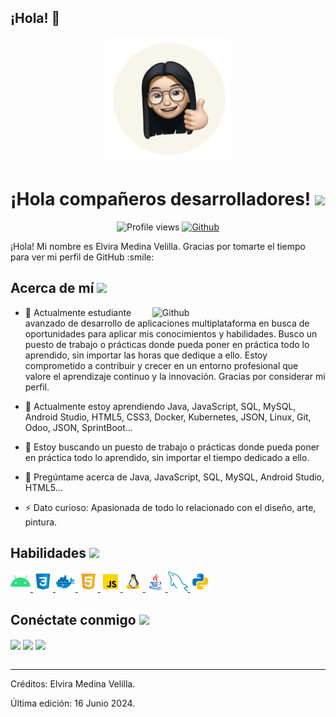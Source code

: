## ¡Hola! 👋

<p align="center">
    <img width="200" src="https://github.com/Kathryn-Jie/Kathryn-Jie/blob/main/kathryn.png">
</p>

<h1> ¡Hola compañeros desarrolladores! <img src = "https://raw.githubusercontent.com/MartinHeinz/MartinHeinz/master/wave.gif" width = 30px> </h1>

<p align='center'>
  <img src="https://visitor-badge.glitch.me/badge?page_id=TuUsuario.TuUsuario" alt="Profile views">
  <a href="https://github.com/TuUsuario"><img src="https://img.shields.io/github/followers/TuUsuario?label=Follow&style=social" alt="Github"></a>
</p>

<div size='20px'> ¡Hola! Mi nombre es Elvira Medina Velilla. Gracias por tomarte el tiempo para ver mi perfil de GitHub :smile: </div>

<h2> Acerca de mí <img src = "https://media0.giphy.com/media/KDDpcKigbfFpnejZs6/giphy.gif?cid=ecf05e47oy6f4zjs8g1qoiystc56cu7r9tb8a1fe76e05oty&rid=giphy.gif" width = 100px></h2>

<img width="55%" align="right" alt="Github" src="https://raw.githubusercontent.com/onimur/.github/master/.resources/git-header.svg" />

- 🔭 Actualmente estudiante avanzado de desarrollo de aplicaciones multiplataforma en busca de oportunidades para aplicar mis conocimientos y habilidades. Busco un puesto de trabajo o prácticas donde pueda poner en práctica todo lo aprendido, sin importar las horas que dedique a ello. Estoy comprometido a contribuir y crecer en un entorno profesional que valore el aprendizaje continuo y la innovación. Gracias por considerar mi perfil.
  
- 🌱 Actualmente estoy aprendiendo Java, JavaScript, SQL, MySQL, Android Studio, HTML5, CSS3, Docker, Kubernetes, JSON, Linux, Git, Odoo, JSON, SprintBoot...
  
- 👯 Estoy buscando un puesto de trabajo o prácticas donde pueda poner en práctica todo lo aprendido, sin importar el tiempo dedicado a ello.
  
- 💬 Pregúntame acerca de Java, JavaScript, SQL, MySQL, Android Studio, HTML5...
  
- ⚡ Dato curioso: Apasionada de todo lo relacionado con el diseño, arte, pintura. 

<h2> Habilidades <img src = "https://media2.giphy.com/media/QssGEmpkyEOhBCb7e1/giphy.gif?cid=ecf05e47a0n3gi1bfqntqmob8g9aid1oyj2wr3ds3mg700bl&rid=giphy.gif" width = 32px> </h2>
<a href= Enlaces a tus repositorios > <img width ='32px' src ='https://github.com/meveel25/meveel25/blob/master/Images/icons8-android-os-48.png'width = 32px> </a>
<a href= Enlaces a tus repositorios > <img width ='32px' src ='https://github.com/meveel25/meveel25/blob/master/Images/icons8-css3-96.png'width = 32px> </a>
<a href= Enlaces a tus repositorios > <img width ='32px' src ='https://github.com/meveel25/meveel25/blob/master/Images/icons8-estibador-96.png'width = 32px> </a>
<a href= Enlaces a tus repositorios > <img width ='32px' src ='https://github.com/meveel25/meveel25/blob/master/Images/icons8-html5-96.png'width = 32px> </a>
<a href= Enlaces a tus repositorios > <img width ='32px' src ='https://github.com/meveel25/meveel25/blob/master/Images/icons8-javascript-96.png'width = 32px> </a>
<a href= Enlaces a tus repositorios > <img width ='32px' src ='https://github.com/meveel25/meveel25/blob/master/Images/icons8-linux-96.png'width = 32px> </a>
<a href= Enlaces a tus repositorios > <img width ='32px' src ='https://github.com/meveel25/meveel25/blob/master/Images/icons8-logotipo-de-java-coffee-cup-96.png'width = 32px> </a>
<a href= Enlaces a tus repositorios > <img width ='32px' src ='https://github.com/meveel25/meveel25/blob/master/Images/icons8-mysql-48.png'width = 32px> </a>
<a href= Enlaces a tus repositorios > <img width ='32px' src ='https://github.com/meveel25/meveel25/blob/master/Images/icons8-python-96.png'width = 32px> </a>
<h2> Conéctate conmigo <img src='https://raw.githubusercontent.com/ShahriarShafin/ShahriarShafin/main/Assets/handshake.gif' width="100px"> </h2>
<a href = 'https://www.linkedin.com/in/elvira-medina-velilla-3738a7258/?trk=public_profile-settings_edit-profile-content&originalSubdomain=es'> <img width = '32px' align= 'center' src="https://raw.githubusercontent.com/rahulbanerjee26/githubAboutMeGenerator/main/icons/linked-in-alt.svg"/></a> 
<a href = 'Tu enlace de Twitter'> <img width = '32px' align= 'center' src="https://raw.githubusercontent.com/rahulbanerjee26/githubAboutMeGenerator/main/icons/twitter.svg"/></a>  
<a href = 'https://www.github.com/meveel25'> <img width = '32px' align= 'center' src="https://raw.githubusercontent.com/rahulbanerjee26/githubAboutMeGenerator/main/icons/github.svg"/></a>
  
<br>
<br>



-----
Créditos: Elvira Medina Velilla.

Última edición: 16 Junio 2024.
